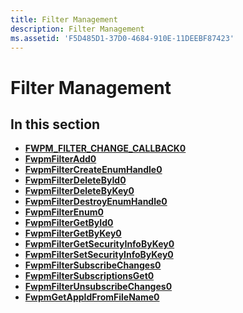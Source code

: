 ```yaml
---
title: Filter Management
description: Filter Management
ms.assetid: 'F5D485D1-37D0-4684-910E-11DEEBF87423'
---
```


# Filter Management

## In this section

-   [**FWPM\_FILTER\_CHANGE\_CALLBACK0**](fwpm-filter-change-callback0-func.md)
-   [**FwpmFilterAdd0**](fwpmfilteradd0-func.md)
-   [**FwpmFilterCreateEnumHandle0**](fwpmfiltercreateenumhandle0-func.md)
-   [**FwpmFilterDeleteById0**](fwpmfilterdeletebyid0-func.md)
-   [**FwpmFilterDeleteByKey0**](fwpmfilterdeletebykey0-func.md)
-   [**FwpmFilterDestroyEnumHandle0**](fwpmfilterdestroyenumhandle0-func.md)
-   [**FwpmFilterEnum0**](fwpmfilterenum0-func.md)
-   [**FwpmFilterGetById0**](fwpmfiltergetbyid0-func.md)
-   [**FwpmFilterGetByKey0**](fwpmfiltergetbykey0-func.md)
-   [**FwpmFilterGetSecurityInfoByKey0**](fwpmfiltergetsecurityinfobykey0-func.md)
-   [**FwpmFilterSetSecurityInfoByKey0**](fwpmfiltersetsecurityinfobykey0-func.md)
-   [**FwpmFilterSubscribeChanges0**](fwpmfiltersubscribechanges0-func.md)
-   [**FwpmFilterSubscriptionsGet0**](fwpmfiltersubscriptionsget0-func.md)
-   [**FwpmFilterUnsubscribeChanges0**](fwpmfilterunsubscribechanges0-func.md)
-   [**FwpmGetAppIdFromFileName0**](fwpmgetappidfromfilename0.md)

 

 




